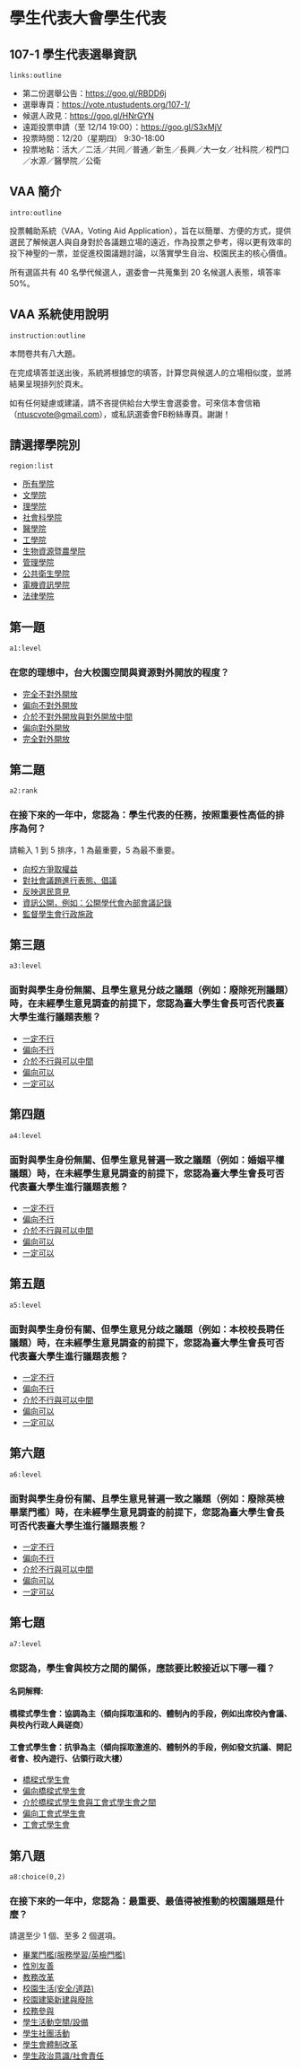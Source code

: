 # 學生代表大會學生代表

## 107-1 學生代表選舉資訊

`links:outline`

- 第二份選舉公告：https://goo.gl/RBDD6j
- 選舉專頁：https://vote.ntustudents.org/107-1/
- 候選人政見：https://goo.gl/HNrGYN
- 遠距投票申請（至 12/14 19:00）：https://goo.gl/S3xMjV
- 投票時間：12/20（星期四） 9:30-18:00
- 投票地點：活大／二活／共同／普通／新生／長興／大一女／社科院／校門口／水源／醫學院／公衛

## VAA 簡介

`intro:outline`

投票輔助系統（VAA，Voting Aid Application），旨在以簡單、方便的方式，提供選民了解候選人與自身對於各議題立場的遠近，作為投票之參考，得以更有效率的投下神聖的一票，並促進校園議題討論，以落實學生自治、校園民主的核心價值。

所有選區共有 40 名學代候選人，選委會一共蒐集到 20 名候選人表態，填答率 50%。

## VAA 系統使用說明

`instruction:outline`

本問卷共有八大題。

在完成填答並送出後，系統將根據您的填答，計算您與候選人的立場相似度，並將結果呈現排列於頁末。

如有任何疑慮或建議，請不吝提供給台大學生會選委會。可來信本會信箱（ntuscvote@gmail.com），或私訊選委會FB粉絲專頁。謝謝！

## 請選擇學院別

`region:list`

- [所有學院](*)
- [文學院](文學院)
- [理學院](理學院)
- [社會科學院](社會科學院)
- [醫學院](醫學院)
- [工學院](工學院)
- [生物資源暨農學院](生物資源暨農學院)
- [管理學院](管理學院)
- [公共衛生學院](公共衛生學院)
- [電機資訊學院](電機資訊學院)
- [法律學院](法律學院)

## 第一題

`a1:level`

### 在您的理想中，台大校園空間與資源對外開放的程度？

- [完全不對外開放](-1)
- [偏向不對外開放](-0.667)
- [介於不對外開放與對外開放中間](0)
- [偏向對外開放](0.667)
- [完全對外開放](1)

## 第二題

`a2:rank`

### 在接下來的一年中，您認為：學生代表的任務，按照重要性高低的排序為何？

請輸入 1 到 5 排序，1 為最重要，5 為最不重要。

- [向校方爭取權益](A)
- [對社會議題進行表態、倡議](B)
- [反映選民意見](C)
- [資訊公開，例如：公開學代會內部會議記錄](D)
- [監督學生會行政施政](E)

## 第三題

`a3:level`

### 面對與學生身份無關、且學生意見分歧之議題（例如：廢除死刑議題）時，在未經學生意見調查的前提下，您認為臺大學生會長可否代表臺大學生進行議題表態？

- [一定不行](-1)
- [偏向不行](-0.667)
- [介於不行與可以中間](0)
- [偏向可以](0.667)
- [一定可以](1)

## 第四題

`a4:level`

### 面對與學生身份無關、但學生意見普遍一致之議題（例如：婚姻平權議題）時，在未經學生意見調查的前提下，您認為臺大學生會長可否代表臺大學生進行議題表態？

- [一定不行](-1)
- [偏向不行](-0.667)
- [介於不行與可以中間](0)
- [偏向可以](0.667)
- [一定可以](1)

## 第五題

`a5:level`

### 面對與學生身份有關、但學生意見分歧之議題（例如：本校校長聘任議題）時，在未經學生意見調查的前提下，您認為臺大學生會長可否代表臺大學生進行議題表態？

- [一定不行](-1)
- [偏向不行](-0.667)
- [介於不行與可以中間](0)
- [偏向可以](0.667)
- [一定可以](1)

## 第六題

`a6:level`

### 面對與學生身份有關、且學生意見普遍一致之議題（例如：廢除英檢畢業門檻）時，在未經學生意見調查的前提下，您認為臺大學生會長可否代表臺大學生進行議題表態？

- [一定不行](-1)
- [偏向不行](-0.667)
- [介於不行與可以中間](0)
- [偏向可以](0.667)
- [一定可以](1)

## 第七題

`a7:level`

### 您認為，學生會與校方之間的關係，應該要比較接近以下哪一種？

#### 名詞解釋:
#### 橋樑式學生會：協調為主（傾向採取溫和的、體制內的手段，例如出席校內會議、與校內行政人員磋商）
#### 工會式學生會：抗爭為主（傾向採取激進的、體制外的手段，例如發文抗議、開記者會、校內遊行、佔領行政大樓）

- [橋樑式學生會](-1)
- [偏向橋樑式學生會](-0.667)
- [介於橋樑式學生會與工會式學生會之間](0)
- [偏向工會式學生會](0.667)
- [工會式學生會](1)

## 第八題

`a8:choice(0,2)`

### 在接下來的一年中，您認為：最重要、最值得被推動的校園議題是什麼？

請選至少 1 個、至多 2 個選項。

- [畢業門檻(服務學習/英檢門檻)](A)
- [性別友善](B)
- [教務改革](C)
- [校園生活(安全/道路)](D)
- [校園建築新建與廢除](E)
- [校務參與](F)
- [學生活動空間/設備](G)
- [學生社團活動](H)
- [學生會體制改革](I)
- [學生政治意識/社會責任](J)
